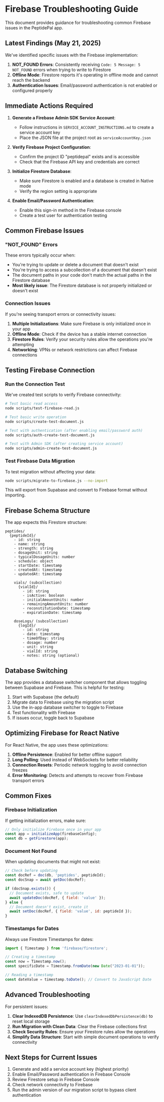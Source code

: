 # Firebase Troubleshooting Guide

This document provides guidance for troubleshooting common Firebase issues in the PeptidePal app.

## Latest Findings (May 21, 2025)

We've identified specific issues with the Firebase implementation:

1. **NOT_FOUND Errors**: Consistently receiving `Code: 5 Message: 5 NOT_FOUND` errors when trying to write to Firestore
2. **Offline Mode**: Firestore reports it's operating in offline mode and cannot reach the backend
3. **Authentication Issues**: Email/password authentication is not enabled or configured properly

## Immediate Actions Required

1. **Generate a Firebase Admin SDK Service Account**:
   - Follow instructions in `SERVICE_ACCOUNT_INSTRUCTIONS.md` to create a service account key
   - Place the JSON file at the project root as `serviceAccountKey.json`

2. **Verify Firebase Project Configuration**:
   - Confirm the project ID "peptidepal" exists and is accessible
   - Check that the Firebase API key and credentials are correct

3. **Initialize Firestore Database**:
   - Make sure Firestore is enabled and a database is created in Native mode
   - Verify the region setting is appropriate

4. **Enable Email/Password Authentication**:
   - Enable this sign-in method in the Firebase console
   - Create a test user for authentication testing

## Common Firebase Issues

### "NOT_FOUND" Errors

These errors typically occur when:
- You're trying to update or delete a document that doesn't exist
- You're trying to access a subcollection of a document that doesn't exist
- The document paths in your code don't match the actual paths in the Firestore database
- **Most likely issue**: The Firestore database is not properly initialized or doesn't exist

### Connection Issues

If you're seeing transport errors or connectivity issues:

1. **Multiple Initializations**: Make sure Firebase is only initialized once in your app
2. **Offline Mode**: Check if the device has a stable internet connection
3. **Firestore Rules**: Verify your security rules allow the operations you're attempting
4. **Networking**: VPNs or network restrictions can affect Firebase connections

## Testing Firebase Connection

### Run the Connection Test

We've created test scripts to verify Firebase connectivity:

```bash
# Test basic read access
node scripts/test-firebase-read.js

# Test basic write operation
node scripts/create-test-document.js

# Test with authentication (after enabling email/password auth)
node scripts/auth-create-test-document.js

# Test with Admin SDK (after creating service account)
node scripts/admin-create-test-document.js
```

### Test Firebase Data Migration

To test migration without affecting your data:

```bash
node scripts/migrate-to-firebase.js --no-import
```

This will export from Supabase and convert to Firebase format without importing.

## Firebase Schema Structure

The app expects this Firestore structure:

```
peptides/
  {peptideId}/
    - id: string
    - name: string
    - strength: string
    - dosageUnit: string
    - typicalDosageUnits: number
    - schedule: object
    - startDate: timestamp
    - createdAt: timestamp
    - updatedAt: timestamp
    
    vials/ (subcollection)
      {vialId}/
        - id: string
        - isActive: boolean
        - initialAmountUnits: number
        - remainingAmountUnits: number
        - reconstitutionDate: timestamp
        - expirationDate: timestamp
    
    doseLogs/ (subcollection)
      {logId}/
        - id: string
        - date: timestamp
        - timeOfDay: string
        - dosage: number
        - unit: string
        - vialId: string
        - notes: string (optional)
```

## Database Switching

The app provides a database switcher component that allows toggling between Supabase and Firebase. This is helpful for testing:

1. Start with Supabase (the default)
2. Migrate data to Firebase using the migration script
3. Use the in-app database switcher to toggle to Firebase
4. Test functionality with Firebase
5. If issues occur, toggle back to Supabase

## Optimizing Firebase for React Native

For React Native, the app uses these optimizations:

1. **Offline Persistence**: Enabled for better offline support
2. **Long Polling**: Used instead of WebSockets for better reliability
3. **Connection Resets**: Periodic network toggling to avoid connection freezes
4. **Error Monitoring**: Detects and attempts to recover from Firebase transport errors

## Common Fixes

### Firebase Initialization

If getting initialization errors, make sure:

```javascript
// Only initialize Firebase once in your app
const app = initializeApp(firebaseConfig);
const db = getFirestore(app);
```

### Document Not Found

When updating documents that might not exist:

```javascript
// Check before updating
const docRef = doc(db, 'peptides', peptideId);
const docSnap = await getDoc(docRef);

if (docSnap.exists()) {
  // Document exists, safe to update
  await updateDoc(docRef, { field: 'value' });
} else {
  // Document doesn't exist, create it
  await setDoc(docRef, { field: 'value', id: peptideId });
}
```

### Timestamps for Dates

Always use Firestore Timestamps for dates:

```javascript
import { Timestamp } from 'firebase/firestore';

// Creating a timestamp
const now = Timestamp.now();
const specificDate = Timestamp.fromDate(new Date("2023-01-01"));

// Reading a timestamp
const dateValue = timestamp.toDate(); // Convert to JavaScript Date
```

## Advanced Troubleshooting

For persistent issues:

1. **Clear IndexedDB Persistence**: Use `clearIndexedDbPersistence(db)` to reset local storage
2. **Run Migration with Clean Data**: Clear the Firebase collections first
3. **Check Security Rules**: Ensure your Firestore rules allow the operations
4. **Simplify Data Structure**: Start with simple document operations to verify connectivity

## Next Steps for Current Issues

1. Generate and add a service account key (highest priority)
2. Enable Email/Password authentication in Firebase Console
3. Review Firestore setup in Firebase Console 
4. Check network connectivity to Firebase
5. Run the admin version of our migration script to bypass client authentication
